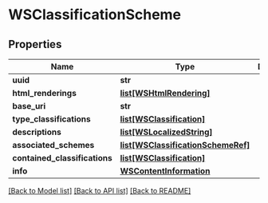 # WSClassificationScheme

## Properties
Name | Type | Description | Notes
------------ | ------------- | ------------- | -------------
**uuid** | **str** |  | [optional] 
**html_renderings** | [**list[WSHtmlRendering]**](WSHtmlRendering.md) |  | [optional] 
**base_uri** | **str** |  | [optional] 
**type_classifications** | [**list[WSClassification]**](WSClassification.md) |  | [optional] 
**descriptions** | [**list[WSLocalizedString]**](WSLocalizedString.md) |  | [optional] 
**associated_schemes** | [**list[WSClassificationSchemeRef]**](WSClassificationSchemeRef.md) |  | [optional] 
**contained_classifications** | [**list[WSClassification]**](WSClassification.md) |  | [optional] 
**info** | [**WSContentInformation**](WSContentInformation.md) |  | [optional] 

[[Back to Model list]](../README.md#documentation-for-models) [[Back to API list]](../README.md#documentation-for-api-endpoints) [[Back to README]](../README.md)


